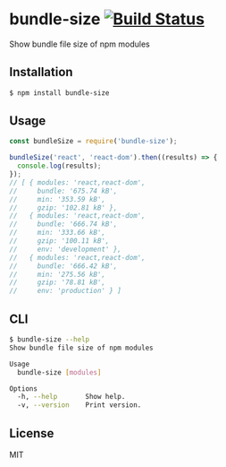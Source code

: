# bundle-size [![Build Status](https://travis-ci.org/mkwtys/bundle-size.svg?branch=master)](https://travis-ci.org/mkwtys/bundle-size)

Show bundle file size of npm modules

## Installation

```sh
$ npm install bundle-size
```

## Usage

```js
const bundleSize = require('bundle-size');

bundleSize('react', 'react-dom').then((results) => {
  console.log(results);
});
// [ { modules: 'react,react-dom',
//     bundle: '675.74 kB',
//     min: '353.59 kB',
//     gzip: '102.81 kB' },
//   { modules: 'react,react-dom',
//     bundle: '666.74 kB',
//     min: '333.66 kB',
//     gzip: '100.11 kB',
//     env: 'development' },
//   { modules: 'react,react-dom',
//     bundle: '666.42 kB',
//     min: '275.56 kB',
//     gzip: '78.81 kB',
//     env: 'production' } ]
```

## CLI

```sh
$ bundle-size --help
Show bundle file size of npm modules

Usage
  bundle-size [modules]

Options
  -h, --help       Show help.
  -v, --version    Print version.
```

## License

MIT
